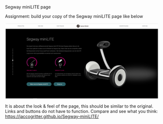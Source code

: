 Segway miniLITE page 

Assignment: build your copy of the Segway miniLITE page like below

<img src="img/image.png">

It is about the look & feel of the page, this should be similar to the original. Links and buttons do not have to function.
Compare and see what you think: https://jaccogritter.github.io/Segway-miniLITE/